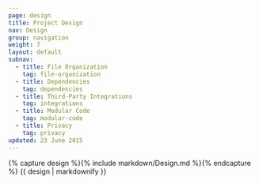 ```yaml
---
page: design
title: Project Design
nav: Design
group: navigation
weight: 7
layout: default
subnav:
  - title: File Organization
    tag: file-organization
  - title: Dependencies
    tag: dependencies
  - title: Third-Party Integrations
    tag: integrations
  - title: Modular Code
    tag: modular-code
  - title: Privacy
    tag: privacy
updated: 23 June 2015
---
```


<div class="docs-section">
		{% capture design %}{% include markdown/Design.md %}{% endcapture %}
		{{ design | markdownify }}
</div>